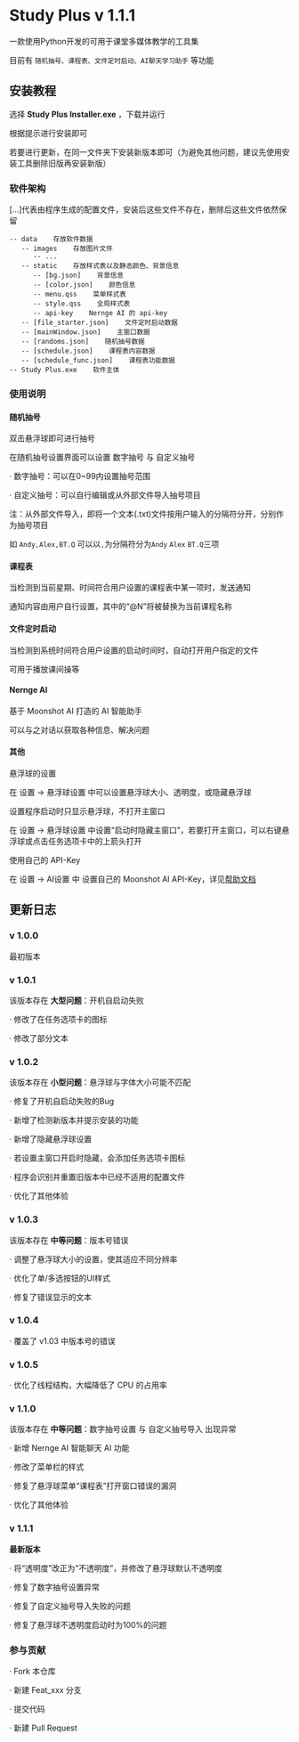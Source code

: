 # Study Plus v 1.1.1

一款使用Python开发的可用于课堂多媒体教学的工具集

目前有 `随机抽号、课程表、文件定时启动、AI聊天学习助手` 等功能

## 安装教程

选择 **Study Plus Installer.exe** ，下载并运行

根据提示进行安装即可

若要进行更新，在同一文件夹下安装新版本即可（为避免其他问题，建议先使用安装工具删除旧版再安装新版）

### 软件架构

[...]代表由程序生成的配置文件，安装后这些文件不存在，删除后这些文件依然保留

```
-- data    存放软件数据
   -- images    存放图片文件
      -- ...
   -- static    存放样式表以及静态颜色、背景信息
      -- [bg.json]    背景信息
      -- [color.json]    颜色信息
      -- menu.qss    菜单样式表
      -- style.qss    全局样式表
      -- api-key    Nernge AI 的 api-key
   -- [file_starter.json]    文件定时启动数据
   -- [mainWindow.json]    主窗口数据
   -- [randoms.json]    随机抽号数据
   -- [schedule.json]    课程表内容数据
   -- [schedule_func.json]    课程表功能数据
-- Study Plus.exe    软件主体
```

### 使用说明

#### 随机抽号

双击悬浮球即可进行抽号

在随机抽号设置界面可以设置 数字抽号 与 自定义抽号

· 数字抽号：可以在0~99内设置抽号范围

· 自定义抽号：可以自行编辑或从外部文件导入抽号项目

注：从外部文件导入，即将一个文本(.txt)文件按用户输入的分隔符分开，分别作为抽号项目

如 `Andy,Alex,BT.Q` 可以以`,`为分隔符分为`Andy` `Alex` `BT.Q`三项

#### 课程表

当检测到当前星期、时间符合用户设置的课程表中某一项时，发送通知

通知内容由用户自行设置，其中的“@N”将被替换为当前课程名称

#### 文件定时启动

当检测到系统时间符合用户设置的启动时间时，自动打开用户指定的文件

可用于播放课间操等

#### Nernge AI

基于 Moonshot AI 打造的 AI 智能助手

可以与之对话以获取各种信息、解决问题

#### 其他

悬浮球的设置

在 设置 -> 悬浮球设置 中可以设置悬浮球大小、透明度，或隐藏悬浮球

设置程序启动时只显示悬浮球，不打开主窗口

在 设置 -> 悬浮球设置 中设置“启动时隐藏主窗口”，若要打开主窗口，可以右键悬浮球或点击任务选项卡中的上箭头打开

使用自己的 API-Key

在 设置 -> AI设置 中 设置自己的 Moonshot AI API-Key，详见[帮助文档](https://gitee.com/Nernge/studyplus/blob/master/Help.md)

## 更新日志

### v 1.0.0
最初版本

### v 1.0.1
该版本存在 **大型问题**：开机自启动失败

· 修改了在任务选项卡的图标

· 修改了部分文本

### v 1.0.2
该版本存在 **小型问题**：悬浮球与字体大小可能不匹配

· 修复了开机自启动失败的Bug

· 新增了检测新版本并提示安装的功能

· 新增了隐藏悬浮球设置

· 若设置主窗口开启时隐藏，会添加任务选项卡图标

· 程序会识别并重置旧版本中已经不适用的配置文件

· 优化了其他体验

### v 1.0.3
该版本存在 **中等问题**：版本号错误

· 调整了悬浮球大小的设置，使其适应不同分辨率

· 优化了单/多选按钮的UI样式

· 修复了错误显示的文本

### v 1.0.4

· 覆盖了 v1.03 中版本号的错误

### v 1.0.5

· 优化了线程结构，大幅降低了 CPU 的占用率

### v 1.1.0
该版本存在 **中等问题**：数字抽号设置 与 自定义抽号导入 出现异常

· 新增 Nernge AI 智能聊天 AI 功能

· 修改了菜单栏的样式

· 修复了悬浮球菜单“课程表”打开窗口错误的漏洞

· 优化了其他体验


### v 1.1.1
**最新版本**

· 将“透明度”改正为“不透明度”，并修改了悬浮球默认不透明度

· 修复了数字抽号设置异常

· 修复了自定义抽号导入失败的问题

· 修复了悬浮球不透明度启动时为100%的问题

### 参与贡献
· Fork 本仓库

· 新建 Feat_xxx 分支 

· 提交代码

· 新建 Pull Request